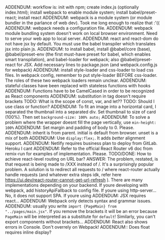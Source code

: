 ADDENDUM: workflow is: init with npm; create index.js (optionally index.html); install webpack to enable module system; install babel/preset-react; install react
ADDENDUM: webpack is a module system (or module bundler in the parlance of web dev). Took me long enough to realize that :'((
ADDENDUM: webpack needs a configuration file. 
ADDENDUM: webpack module bundling system doesn't work on local browser environment. Need to serve your web app to local server.
ADDENDUM: react and react-dom do not have jsx by default. You must use the babel transpiler which translates jsx into plain js.
ADDENDUM: to install babel, install @babel/core (base), @babel/preset-env (the first must-have preset for babel, which enables smart transpilation), and babel-loader for webpack; also @babel/preset-react for JSX. Add necessary lines to package.json (and webpack.config.js for webpack)
ADDENDUM: install style-loader and css-loader to load css files. In webpack config, remember to put style-loader BEFORE css-loader. The roles of these two webpack loaders remain unclear.
ADDENDUM: stateful classes have been replaced with stateless functions with hooks
ADDENDUM: Functions have to be CamelCased in order to be recognized as React components
ADDENDUM: substitution in tag doesn't require brackets
TODO: What is the scope of const, var, and let??
TODO: Should I use class or function?
ADDENDUM: To fit an image into a horizontal card, I separated the thumbnail into a separated div. Set thumbnail to size of card (100%). Then set `background-size: 100% auto;`
ADDENDUM: To solve a problem where the wrapper doesnt fill the page vertically, use `min-height: 100%`
ADDENDUM: Set margin and padding of body to 0. Please.
ADDENDUM: inherit is from parent. initial is default from browser. unset is a mix of both
ADDENDUM: Use `display:flex;`. It adds *better* alignment support.
ADDENDUM: Netlify requires business plan to deploy from GitLab. Heroku I cant 
ADDENDUM: Refer to the official React Router v6 doc from remix-run for examples of implementation. Please.
TODO/DONE: How to achieve react-level routing on URL bar?
ANSWER: The problem, restated, is that request is being made to /XXX instead of /. It's a surprisingly popular problem. A solution is to redirect all requests to / where react-router actually handle requests (and whatever extra steps idk, refer here https://ui.dev/react-router-cannot-get-url-refresh ). There are many implementations depending on your backend. If youre developing with webpack, add historyApiFallback to config file. If youre using http-server... No, it does not support SPA. If youre using 
ADDENDUM: JSX requires react...
ADDENDUM: Webpack only detects syntax and grammar issues.
ADDENDUM: usually you write `import {PageMain} from "../pages/main.jsx"`. If you remove the brackets it will be an error because `PageMain` will be interpreted as a substitute for `default`! Similarly, you can't export components without brackets...
ADDENDUM: React also shows errors in Console. Don't overrely on Webpack!
ADDENDUM:: Does float requires inline display?